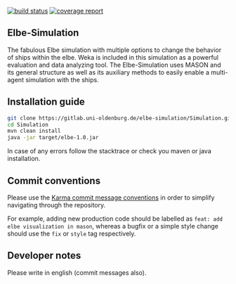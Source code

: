 [![build status](https://gitlab.uni-oldenburg.de/elbe-simulation/Simulation/badges/master/build.svg)](https://gitlab.uni-oldenburg.de/elbe-simulation/Simulation/commits/master) [![coverage report](https://gitlab.uni-oldenburg.de/elbe-simulation/Simulation/badges/master/coverage.svg)](https://gitlab.uni-oldenburg.de/elbe-simulation/Simulation/commits/master)

## Elbe-Simulation
The fabulous Elbe simulation with multiple options to change the behavior of ships within the elbe. Weka is included in this simulation as a powerful evaluation and data analyzing tool. The Elbe-Simulation uses MASON and its general structure as well as its auxiliary methods to easily enable a multi-agent simulation with the ships.

## Installation guide
```bash
git clone https://gitlab.uni-oldenburg.de/elbe-simulation/Simulation.git
cd Simulation
mvn clean install
java -jar target/elbe-1.0.jar 
```
In case of any errors follow the stacktrace or check you maven or java installation.

## Commit conventions
Please use the [Karma commit message conventions](http://karma-runner.github.io/0.10/dev/git-commit-msg.html) in order to simplify navigating through the repository.

For example, adding new production code should be labelled as `feat: add elbe visualization in mason`, whereas a bugfix or a simple style change should use the `fix` or `style` tag respectively.

## Developer notes
Please write in english (commit messages also).